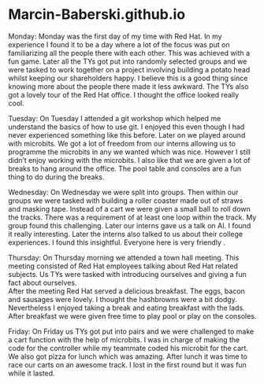 # Marcin-Baberski.github.io
Monday: Monday was the first day of my time with Red Hat. In my experience I found it to be a day where a lot of the focus was put on familiarizing all the people there with each other. 
This was achieved with a fun game. Later all the TYs got put into randomly selected groups and we were tasked to work together on a project involving building a potato head whilst keeping our shareholders happy.
I believe this is a good thing since knowing more about the people there made it less awkward.
The TYs also got a lovely tour of the Red Hat office. I thought the office looked really cool.

Tuesday: On Tuesday I attended a git workshop which helped me understand the basics of how to use git. 
I enjoyed this even though I had never experienced something like this before. Later on we played around with microbits.
We got a lot of freedom from our interns allowing us to programme the microbits in any we wanted which was nice.
However I still didn’t enjoy working with the microbits.
I also like that we are given a lot of breaks to hang around the office. 
The pool table and consoles are a fun thing to do during the breaks.

Wednesday:  On Wednesday we were split into groups. 
Then within our groups we were tasked with building a roller coaster made out of straws and masking tape. 
Instead of a cart we were given a small ball to roll down the tracks. 
There was a requirement of at least one loop within the track. 
My group found this challenging. 
Later our interns gave us a talk on AI. 
I found it really interesting. Later the interns also talked to us about their college experiences. I found this insightful. Everyone here is very friendly .

Thursday:  On Thursday morning we attended a town hall meeting. This meeting consisted of Red Hat employees talking about Red Hat related subjects. 
Us TYs were tasked with introducing ourselves and giving a fun fact about ourselves.  
After the meeting Red Hat served a delicious breakfast. 
The eggs, bacon and sausages were lovely. 
I thought the hashbrowns were a bit dodgy. 
Nevertheless I enjoyed taking a break and eating breakfast with the lads. After breakfast we were given free time to play pool or play on the consoles.

Friday: On Friday us TYs got put into pairs and we were challenged to make a cart function with the help of microbits. I was in charge of making the code for the controller while my teammate coded his microbit for the cart. We also got pizza for lunch which was amazing. After lunch it was time to race our carts on an awesome track. I lost in the first round but it was fun while it lasted.

